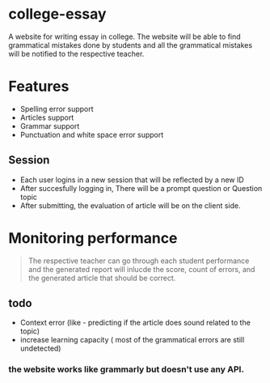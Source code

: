 # college-essay
A website for writing essay in college. The website will be able to find grammatical mistakes done by students and all the grammatical mistakes will be notified to the respective teacher.

# Features
- Spelling error support 
- Articles support
- Grammar support
- Punctuation and white space error support

## Session
- Each user logins in a new session that will be reflected by a new ID
- After succesfully logging in, There will be a prompt question or Question topic
- After submitting, the evaluation of article will be on the client side.

# Monitoring performance
> The respective teacher can go through each student performance and the generated report will inlucde the score, count of errors, and the generated article that should be correct.

## todo
- Context error (like - predicting if the article does sound related to the topic)
- increase learning capacity ( most of the grammatical errors are still undetected)

### the website works like grammarly but doesn't use any API.
